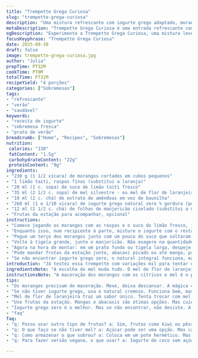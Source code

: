 ```yaml
---
title: "Trempette Grega Curiosa"
slug: "trempette-grega-curiosa"
description: "Uma mistura refrescante com iogurte grego adaptado, morangos macerados em suco e mel, uma pitada de laranja e ervas frescas que dão um toque inesperado. Texturas que dançam entre o cremoso e o suculento com aroma cítrico. Serve como entrada leve ou sobremesa sem complicação, incluindo alternativas para quem não tem iogurte grego à mão e troca sutil de baunilha por amêndoa, para um perfil aromático diferente sem perder o charme."
metaDescription: "Trempette Grega Curiosa é uma entrada refrescante com morangos, iogurte grego e um toque de ervas que vai encantar seu paladar"
ogDescription: "Experimente a Trempette Grega Curiosa, uma mistura leve com morangos, iogurte grego e um toque herbal refrescante"
focusKeyphrase: "Trempette Grega Curiosa"
date: 2025-09-30
draft: false
image: trempette-grega-curiosa.jpg
author: "Julia"
prepTime: PT32M
cookTime: PT0M
totalTime: PT32M
recipeYield: "4 porções"
categories: ["Sobremesas"]
tags:
- "refrescante"
- "verão"
- "saudável"
keywords:
- "receita de iogurte"
- "sobremesa fresca"
- "prato de verão"
breadcrumb: ["Home", "Recipes", "Sobremesas"]
nutrition: 
 calories: "130"
 fatContent: "1.5g"
 carbohydrateContent: "22g"
 proteinContent: "9g"
ingredients:
- "230 g (1 1/2 xícara) de morangos cortados em cubos pequenos"
- "1 limão taiti, raspas finas (substitui a laranja)"
- "20 ml (1 c. sopa) de suco de limão taiti fresco"
- "35 ml (2 1/2 c. sopa) de mel silvestre - ou mel de flor de laranjeira"
- "10 ml (2 c. chá) de extrato de amêndoas em vez de baunilha"
- "260 ml (1 e 1/10 xícara) de iogurte grego natural zero % gordura (pode usar iogurte natural cremoso se faltar grego)"
- "12 ml (2 1/2 c. chá) de folhas de manjericão ciselado (substitui a mistura de hortelã/melissa)"
- "Frutas da estação para acompanhar, opcional"
instructions:
- "Comece jogando os morangos com as raspas e o suco do limão fresco, junto com metade do mel e a essência de amêndoas na tigela. Mexa pra distribuir o aroma — você vai ver o suco começar a fazer um 'clareamento' rápido na superfície das frutas. Deixe descansar uns 12 minutos, mexendo de vez em quando. A ideia aqui é extrair suco, sem esmagar, só suavizando para liberar aroma."
- "Enquanto isso, num recipiente à parte, misture o iogurte com o restante do mel e o amêndoa. Entenda o contraste: o doce do mel agora está suave, cremoso. Reserve gelado. Isso vai fazer diferença no visual e na sensação do prato."
- "Pegue um terço dos morangos junto com um pouco do suco que soltaram e bata no mixer ou processador até virar um purê liso, brilhante. Sem pressa, o vermelho intenso é chave pra um resultando visual bacana."
- "Volte à tigela grande, junte o manjericão. Não exagere na quantidade; o frescor herbal aqui tem que soprar, não gritar. Misture delicadamente."
- "Agora na hora de montar: em um prato fundo ou tigela larga, despeje o iogurte gelado. Molhe uma colher na tigela do purê e faça filetes por cima, leve movimentos circulares com a ponta da colher para criar um efeito marmorizado — cachorro-quente visual carregado. Finalize com os morangos inteiros e mais umas folhinhas de manjericão."
- "Pode mandar frutas da estação junto, abacaxi picado ou até manga, para dar aquele toque tropical e adicionar crocância. Na dúvida, prefira frutas que não soltem muita água pra não desmanchar o desenho marmorizado."
- "Se não encontrar iogurte grego zero, o natural integral funciona, mas vai ficar mais pesado. Para uma versão vegana, use iogurte de coco sem açúcar; o sabor fica diferente mas mantém o jogo de texturas."
introduction: "Já testei essa trempette com variações mil para tentar entender o ponto exato entre a acidez do iogurte, o frescor dos morangos e o doce que não deixe enjoar. Trocar a laranja pelo limão taiti foi um acerto por dar uma vivacidade mais marcante, aquela mordida cítrica que corta a doçura. Misturar o mel em duas etapas evita que o jogo de sabores fique homogêneo demais — dá aquele contraste a cada colherada. A erva fresca marca presença de maneira sutil, nada invasiva, só para lembrar que o prato é leve e de verão. É bom ficar de olho no tempo de maceração porque os morangos soltam bastante suco rápido, e a textura pode acabar virando quase calda demais, perdendo a graça no efeito marmorizado. Uso frequentemente para acompanhar cafés da manhã elaborados ou até em brunches, substituindo cremes pesados por algo mais refrescante e equilibrado."
ingredientsNote: "A escolha do mel muda tudo. O mel de flor de laranjeira, por exemplo, casa maravilhosamente bem com a acidez do limão e deixa um perfume mais complexo. Já o mel silvestre tem um dulçor mais forte, quase caramelado, e pode substituir em qualquer proporção, mas ajuste o purê de morangos para não ficar muito doce. Quanto à essência de amêndoa, fica a dica para quem procura uma variação aromática além da baunilha tradicional, mas se não tiver, use essência de baunilha pura ou favas de baunilha raspadas — com cuidado para não jogar muito pó preto. Sobre as ervas, manjericão e hortelã são intercambiáveis, mas evite a melissa se não tiver certeza da intensidade, ela é mais fresca e pode perder para os sabores cítricos."
instructionsNote: "A maceração dos morangos com os cítricos e mel é o passo responsável por liberar o líquido e integrar os sabores sem amassar a fruta. Tempo entre 10 e 15 minutos é o suficiente para isso; ultrapassar demais começa a soltar água em excesso e perde aquela textura separada que dá a graça final ao prato. A mistura do iogurte com o adoçante antes mantém o equilíbrio e garante que na hora que juntar com o purê, o creme preserve a temperatura e o visual. Na hora de fazer o efeito marmorizado com o purê, pouca pressão na colher para garantir o efeito marmorizado, misturar demais vira um rosa só e perde o charme. Por fim, a montagem deve ser feita na sequência para que o iogurte não perca a textura fresca e as frutas não murchem com o contato prolongado. Se necessário, segure a montagem até a hora da mesa na geladeira, sob filme plástico para evitar absorção de odores."
tips:
- "Os morangos precisam de maceração. Mexe, deixa descansar. A mágica começa com a mistura de sucos e mel. Procura extrair o suco sem amassar. Cuida pra não soltar água demais. Vai soltar sabor assim."
- "Se não tiver iogurte grego, usa o natural cremoso. Funciona bem, mas fique atento. A textura vai ser mais pesada. Todos os detalhes contam. O ideal é manter leve e fresco."
- "Mel de flor de laranjeira traz um sabor único. Tenta trocar com mel silvestre. O sabor muda. Mas tem que cuidar. O doce vai direto pro purê de morango, o equilíbrio é essencial."
- "Use frutas da estação. Mangas e abacaxis são ótimas opções. Mas cuidado, não deixa soltar muito líquido. A apresentação é tudo. O importante é manter a textura bonita."
- "Iogurte grego zero é o melhor. Mas se não encontrar, não desiste. A versão integral também serve. O visual e o sabor mudam, mas ainda fica bom."
- "faq"
faq:
- "q: Posso usar outro tipo de frutas? a: Sim, frutas como kiwi ou pêssego funcionam, mas cada uma traz seu sabor. Evita frutas muito molhadas. A textura é fundamental. O ideal é sempre manter a crocância."
- "q: O que faço se não tiver mel? a: Açúcar pode ser uma opção. Mas cautela, não fica igual. Uma alternativa é xarope de bordo. O sabor é diferente, mas dá certo na receita."
- "q: Como armazenar o que sobrou? a: Coloca em um pote hermético. Mas consome até dois dias. O iogurte pode soltar água. Mistura tudo antes de servir novamente. Isso ajuda."
- "q: Para fazer versão vegana, o que usar? a: Iogurte de coco sem açúcar é uma boa. O sabor é distinto. Mas textura muda. Pode também experimentar com iogurte de amêndoas. Cuidado com a doçura."

---
```

